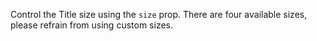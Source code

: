 Control the Title size using the `size` prop. There are four available sizes, please refrain from using custom sizes.
